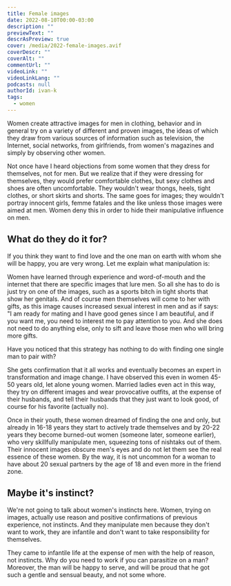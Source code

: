 ```yaml
---
title: Female images
date: 2022-08-10T00:00-03:00
description: ""
previewText: ""
descrAsPreview: true
cover: /media/2022-female-images.avif
coverDescr: ""
coverAlt: ""
commentUrl: ""
videoLink: ""
videoLinkLang: ""
podcasts: null
authorId: ivan-k
tags:
  - women
---
```

Women create attractive images for men in clothing, behavior and in general try on a variety of different and proven images, the ideas of which they draw from various sources of information such as television, the Internet, social networks, from girlfriends, from women's magazines and simply by observing other women.

Not once have I heard objections from some women that they dress for themselves, not for men.  But we realize that if they were dressing for themselves, they would prefer comfortable clothes, but sexy clothes and shoes are often uncomfortable. They wouldn't wear thongs, heels, tight clothes, or short skirts and shorts. The same goes for images; they wouldn't portray innocent girls, femme fatales and the like unless those images were aimed at men. Women deny this in order to hide their manipulative influence on men.

## What do they do it for?

If you think they want to find love and the one man on earth with whom she will be happy, you are very wrong. Let me explain what manipulation is:

Women have learned through experience and word-of-mouth and the internet that there are specific images that lure men. So all she has to do is just try on one of the images, such as a sports bitch in tight shorts that show her genitals. And of course men themselves will come to her with gifts, as this image causes increased sexual interest in men and as if says: "I am ready for mating and I have good genes since I am beautiful, and if you want me, you need to interest me to pay attention to you. And she does not need to do anything else, only to sift and leave those men who will bring more gifts.

Have you noticed that this strategy has nothing to do with finding one single man to pair with?

She gets confirmation that it all works and eventually becomes an expert in transformation and image change. I have observed this even in women 45-50 years old, let alone young women. Married ladies even act in this way, they try on different images and wear provocative outfits, at the expense of their husbands, and tell their husbands that they just want to look good, of course for his favorite (actually no).

Once in their youth, these women dreamed of finding the one and only, but already in 16-18 years they start to actively trade themselves and by 20-22 years they become burned-out women (someone later, someone earlier), who very skillfully manipulate men, squeezing tons of nishtaks out of them. Their innocent images obscure men's eyes and do not let them see the real essence of these women. By the way, it is not uncommon for a woman to have about 20 sexual partners by the age of 18 and even more in the friend zone.

## Maybe it's instinct?

We're not going to talk about women's instincts here. Women, trying on images, actually use reason and positive confirmations of previous experience, not instincts. And they manipulate men because they don't want to work, they are infantile and don't want to take responsibility for themselves.

They came to infantile life at the expense of men with the help of reason, not instincts. Why do you need to work if you can parasitize on a man? Moreover, the man will be happy to serve, and will be proud that he got such a gentle and sensual beauty, and not some whore.
